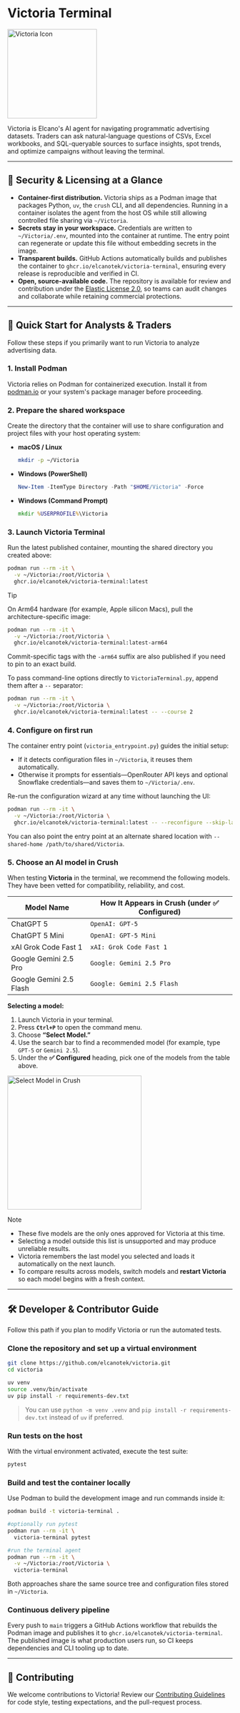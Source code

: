 # Victoria Terminal

<img src="assets/VictoriaTerminal.png" alt="Victoria Icon" width="200" />

Victoria is Elcano's AI agent for navigating programmatic advertising datasets. Traders can ask natural-language questions of CSVs, Excel workbooks, and SQL-queryable sources to surface insights, spot trends, and optimize campaigns without leaving the terminal.

---

## 🔐 Security & Licensing at a Glance

- **Container-first distribution.** Victoria ships as a Podman image that packages Python, `uv`, the `crush` CLI, and all dependencies. Running in a container isolates the agent from the host OS while still allowing controlled file sharing via `~/Victoria`.
- **Secrets stay in your workspace.** Credentials are written to `~/Victoria/.env`, mounted into the container at runtime. The entry point can regenerate or update this file without embedding secrets in the image.
- **Transparent builds.** GitHub Actions automatically builds and publishes the container to `ghcr.io/elcanotek/victoria-terminal`, ensuring every release is reproducible and verified in CI.
- **Open, source-available code.** The repository is available for review and contribution under the [Elastic License 2.0](LICENSE), so teams can audit changes and collaborate while retaining commercial protections.

---

## 🚀 Quick Start for Analysts & Traders

Follow these steps if you primarily want to run Victoria to analyze advertising data.

### 1. Install Podman

Victoria relies on Podman for containerized execution. Install it from [podman.io](https://podman.io) or your system's package manager before proceeding.

### 2. Prepare the shared workspace

Create the directory that the container will use to share configuration and project files with your host operating system:

* **macOS / Linux**
  ```bash
  mkdir -p ~/Victoria
  ```
* **Windows (PowerShell)**
  ```powershell
  New-Item -ItemType Directory -Path "$HOME/Victoria" -Force
  ```
* **Windows (Command Prompt)**
  ```cmd
  mkdir %USERPROFILE%\Victoria
  ```

### 3. Launch Victoria Terminal

Run the latest published container, mounting the shared directory you created above:

```bash
podman run --rm -it \
  -v ~/Victoria:/root/Victoria \
  ghcr.io/elcanotek/victoria-terminal:latest
```

> [!TIP]
> On Arm64 hardware (for example, Apple silicon Macs), pull the architecture-specific image:
> ```bash
> podman run --rm -it \
>   -v ~/Victoria:/root/Victoria \
>   ghcr.io/elcanotek/victoria-terminal:latest-arm64
> ```
> Commit-specific tags with the `-arm64` suffix are also published if you need to pin to an exact build.

To pass command-line options directly to `VictoriaTerminal.py`, append them after a `--` separator:

```bash
podman run --rm -it \
  -v ~/Victoria:/root/Victoria \
  ghcr.io/elcanotek/victoria-terminal:latest -- --course 2
```

### 4. Configure on first run

The container entry point (`victoria_entrypoint.py`) guides the initial setup:

- If it detects configuration files in `~/Victoria`, it reuses them automatically.
- Otherwise it prompts for essentials—OpenRouter API keys and optional Snowflake credentials—and saves them to `~/Victoria/.env`.

Re-run the configuration wizard at any time without launching the UI:

```bash
podman run --rm -it \
  -v ~/Victoria:/root/Victoria \
  ghcr.io/elcanotek/victoria-terminal:latest -- --reconfigure --skip-launch
```

You can also point the entry point at an alternate shared location with `--shared-home /path/to/shared/Victoria`.

### 5. Choose an AI model in Crush

When testing **Victoria** in the terminal, we recommend the following models. They have been vetted for compatibility, reliability, and cost.

| **Model Name**           | **How It Appears in Crush (under ✅ Configured)** |
|-------------------------|---------------------------------------------------|
| ChatGPT 5               | `OpenAI: GPT-5`                                   |
| ChatGPT 5 Mini          | `OpenAI: GPT-5 Mini`                              |
| xAI Grok Code Fast 1    | `xAI: Grok Code Fast 1`                           |
| Google Gemini 2.5 Pro   | `Google: Gemini 2.5 Pro`                          |
| Google Gemini 2.5 Flash | `Google: Gemini 2.5 Flash`                        |

**Selecting a model:**

1. Launch Victoria in your terminal.
2. Press **`Ctrl+P`** to open the command menu.
3. Choose **“Select Model.”**
4. Use the search bar to find a recommended model (for example, type `GPT-5` or `Gemini 2.5`).
5. Under the **✅ Configured** heading, pick one of the models from the table above.

<p align="left">
  <img src="assets/select_model.png" alt="Select Model in Crush" width="300" />
</p>

> [!NOTE]
> - These five models are the only ones approved for Victoria at this time.
> - Selecting a model outside this list is unsupported and may produce unreliable results.
> - Victoria remembers the last model you selected and loads it automatically on the next launch.
> - To compare results across models, switch models and **restart Victoria** so each model begins with a fresh context.

---

## 🛠️ Developer & Contributor Guide

Follow this path if you plan to modify Victoria or run the automated tests.

### Clone the repository and set up a virtual environment

```bash
git clone https://github.com/elcanotek/victoria.git
cd victoria

uv venv
source .venv/bin/activate
uv pip install -r requirements-dev.txt
```

> You can use `python -m venv .venv` and `pip install -r requirements-dev.txt` instead of `uv` if preferred.

### Run tests on the host

With the virtual environment activated, execute the test suite:

```bash
pytest
```

### Build and test the container locally

Use Podman to build the development image and run commands inside it:

```bash
podman build -t victoria-terminal .

#optionally run pytest
podman run --rm -it \
  victoria-terminal pytest

#run the terminal agent
podman run --rm -it \
  -v ~/Victoria:/root/Victoria \
  victoria-terminal
```

Both approaches share the same source tree and configuration files stored in `~/Victoria`.

### Continuous delivery pipeline

Every push to `main` triggers a GitHub Actions workflow that rebuilds the Podman image and publishes it to `ghcr.io/elcanotek/victoria-terminal`. The published image is what production users run, so CI keeps dependencies and CLI tooling up to date.

---

## 🤝 Contributing

We welcome contributions to Victoria! Review our [Contributing Guidelines](CONTRIBUTING.md) for code style, testing expectations, and the pull-request process.

